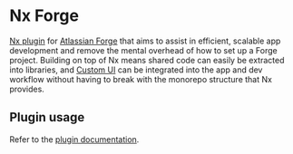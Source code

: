 # Nx Forge

[Nx plugin](https://nx.dev) for [Atlassian Forge](https://developer.atlassian.com/platform/nx-forge/) that aims to assist in efficient, scalable app development and remove the mental overhead of how to set up a Forge project.
Building on top of Nx means shared code can easily be extracted into libraries, and [Custom UI](https://developer.atlassian.com/platform/nx-forge/custom-ui/) can be integrated into the app and dev workflow without having to break with the monorepo structure that Nx provides.

## Plugin usage

Refer to the [plugin documentation](https://toolsplus.github.io/nx-forge/).
